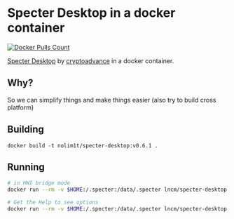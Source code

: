 # Specter Desktop in a docker container

[![Docker Pulls Count](https://img.shields.io/docker/pulls/lncm/specter-desktop.svg?style=flat)](https://hub.docker.com/r/lncm/specter-desktop)

[Specter Desktop](https://github.com/cryptoadvance/specter-desktop) by [cryptoadvance](https://cryptoadvance.io/) in a docker container.

## Why?

So we can simplify things and make things easier (also try to build cross platform)

## Building

```
docker build -t nolim1t/specter-desktop:v0.6.1 . 
```

## Running

```bash
# in HWI bridge mode
docker run --rm -v $HOME:/.specter:/data/.specter lncm/specter-desktop:v0.6.1 --hwibridge

# Get the Help to see options
docker run --rm -v $HOME:/.specter:/data/.specter lncm/specter-desktop:v0.6.1 --help

```
